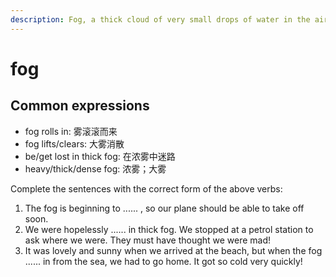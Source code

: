 ```yaml
---
description: Fog, a thick cloud of very small drops of water in the air close to the land or sea, that is very difficult to see through. (雾)
---
```


# fog

## Common expressions

- fog rolls in: 雾滚滚而来
- fog lifts/clears: 大雾消散
- be/get lost in thick fog: 在浓雾中迷路
- heavy/thick/dense fog: 浓雾；大雾

Complete the sentences with the correct form of the above verbs:

1. The fog is beginning to ...... , so our plane should be able to take off soon.
2. We were hopelessly ...... in thick fog. We stopped at a petrol station to ask where we were. They must have thought we were mad!
3. It was lovely and sunny when we arrived at the beach, but when the fog ...... in from the sea, we had to go home. It got so cold very quickly!
